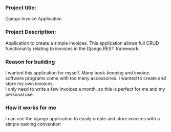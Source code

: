 ### Project title:
Django Invoice Application

### Project Description:
Application to create a simple invoices. This application allows full CRUD
functionality relating to invoices in the Django REST framework.

### Reason for building
I wanted this application for myself. Many book-keeping and invoice software programs come with too many accessories. I wanted to create and store my own invoices.   
I only need to write a few invoices a month, so this is perfect for me and my personal use.

### How it works for me
I can use the django application to easily create and store invoices with a simple naming convention <title><month><year> for the title and other basic information for record keeping purposes. If I want to print or email a specific invoice I use the
action: export invoicesPDF.

### Installation
From terminal
mkdir invoice_application
cd invoice_application
git clone XXX
###### To create a virtual environment
virtualenv env
###### To activate virtual environment
source env/bin/activate
cd django_invoice
###### Install requirements
pip install - r requirements.txt
###### Run program
python manage.py runserver
###### Login
username: admin
password: testpass123
###### Use the appliction
Use the link from API root localhost:8000/admin/ to use the application
